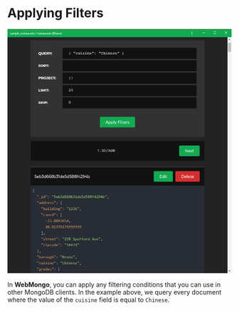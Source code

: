 # Applying Filters

![Filters](./images/applying-filters.png)

In **WebMongo**, you can apply any filtering conditions that you can use in other MongoDB clients. In the example above, we query every document where the value of the `cuisine` field is equal to `Chinese`.

